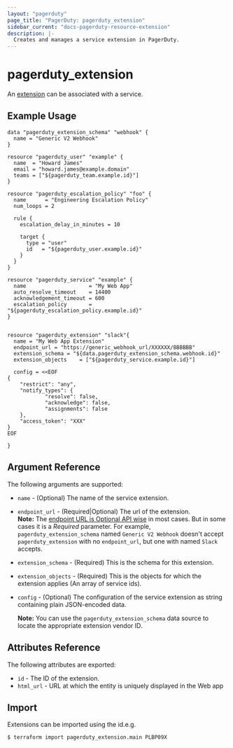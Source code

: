 ```yaml
---
layout: "pagerduty"
page_title: "PagerDuty: pagerduty_extension"
sidebar_current: "docs-pagerduty-resource-extension"
description: |-
  Creates and manages a service extension in PagerDuty.
---
```


# pagerduty\_extension

An [extension](https://v2.developer.pagerduty.com/v2/page/api-reference#!/Extensions/post_extensions) can be associated with a service.

## Example Usage

```hcl
data "pagerduty_extension_schema" "webhook" {
  name = "Generic V2 Webhook"
}

resource "pagerduty_user" "example" {
  name  = "Howard James"
  email = "howard.james@example.domain"
  teams = ["${pagerduty_team.example.id}"]
}

resource "pagerduty_escalation_policy" "foo" {
  name      = "Engineering Escalation Policy"
  num_loops = 2

  rule {
    escalation_delay_in_minutes = 10

    target {
      type = "user"
      id   = "${pagerduty_user.example.id}"
    }
  }
}

resource "pagerduty_service" "example" {
  name                    = "My Web App"
  auto_resolve_timeout    = 14400
  acknowledgement_timeout = 600
  escalation_policy       = "${pagerduty_escalation_policy.example.id}"
}


resource "pagerduty_extension" "slack"{
  name = "My Web App Extension"
  endpoint_url = "https://generic_webhook_url/XXXXXX/BBBBBB"
  extension_schema = "${data.pagerduty_extension_schema.webhook.id}"
  extension_objects    = ["${pagerduty_service.example.id}"]

  config = <<EOF
{
	"restrict": "any",
	"notify_types": {
			"resolve": false,
			"acknowledge": false,
			"assignments": false
	},
	"access_token": "XXX"
}
EOF

}
```

## Argument Reference

The following arguments are supported:

  * `name` - (Optional) The name of the service extension.
  * `endpoint_url` - (Required|Optional) The url of the extension.  
  **Note:** The [endpoint URL is Optional API wise](https://api-reference.pagerduty.com/#!/Extensions/post_extensions) in most cases. But in some cases it is a _Required_ parameter. For example, `pagerduty_extension_schema` named `Generic V2 Webhook` doesn't accept `pagerduty_extension` with no `endpoint_url`, but one with named `Slack` accepts.
  * `extension_schema` - (Required) This is the schema for this extension.
  * `extension_objects` - (Required) This is the objects for which the extension applies (An array of service ids).
  * `config` - (Optional) The configuration of the service extension as string containing plain JSON-encoded data.

    **Note:** You can use the `pagerduty_extension_schema` data source to locate the appropriate extension vendor ID.
## Attributes Reference

The following attributes are exported:

  * `id` - The ID of the extension.
  * `html_url` - URL at which the entity is uniquely displayed in the Web app

## Import

Extensions can be imported using the id.e.g.

```
$ terraform import pagerduty_extension.main PLBP09X
```

